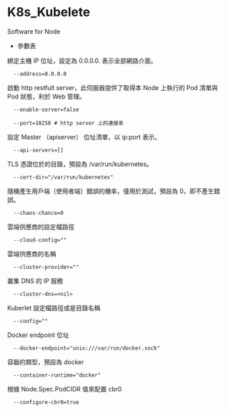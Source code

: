 # K8s_Kubelete
Software for Node

* 參數表


綁定主機 IP 位址，設定為 0.0.0.0. 表示全部網路介面。

      --address=0.0.0.0

啟動 http restfult server，此伺服器提供了取得本 Node 上執行的 Pod 清單與 Pod 狀態，利於 Web 管理。

      --enable-server=false
      
      --port=10250 # http server 上的連接阜
      
設定 Master （apiserver） 位址清單，以 ip:port 表示。

      --api-servers=[]
      
TLS 憑證位於的目錄，預設為 /var/run/kubernetes。

      --cert-dir="/var/run/kubernetes"
      
隨機產生用戶端（使用者端）錯誤的機率，僅用於測試，預設為 0，即不產生錯誤。

      --chaos-chance=0
      
雲端供應商的設定檔路徑

      --cloud-config=""
      
雲端供應商的名稱

      --cluster-provider=""
      
叢集 DNS 的 IP 服務

      --cluster-dns=<nil>
      
Kuberlet 設定檔路徑或是目錄名稱

      --config=""
      
Docker endpoint 位址

      --docker-endpoint="unix:///var/run/docker.sock"
      
容器的類型，預設為 docker

      --container-runtime="docker"
      
根據 Node.Spec.PodCIDR 值來配置 cbr0

      --configure-cbr0=true
      
      
